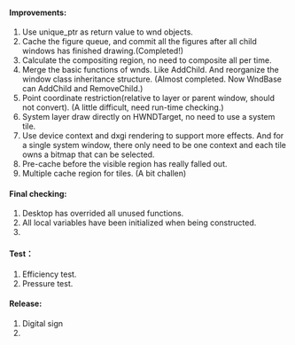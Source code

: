 #### Improvements:
1. Use unique_ptr as return value to wnd objects.
2. Cache the figure queue, and commit all the figures after all child windows has finished drawing.(Completed!)
3. Calculate the compositing region, no need to composite all per time.
4. Merge the basic functions of wnds. Like AddChild. And reorganize the window class inheritance structure. (Almost completed. Now WndBase can AddChild and RemoveChild.)
5. Point coordinate restriction(relative to layer or parent window, should not convert). (A little difficult, need run-time checking.)
6. System layer draw directly on HWNDTarget, no need to use a system tile.
7. Use device context and dxgi rendering to support more effects. And for a single system window, there only need to be one context and each tile owns a bitmap that can be selected.
8. Pre-cache before the visible region has really falled out.
9. Multiple cache region for tiles. (A bit challen)


#### Final checking:
1. Desktop has overrided all unused functions.
2. All local variables have been initialized when being constructed.
3. 



#### Test：
1. Efficiency test.
2. Pressure test.



#### Release:
1. Digital sign
2. 
